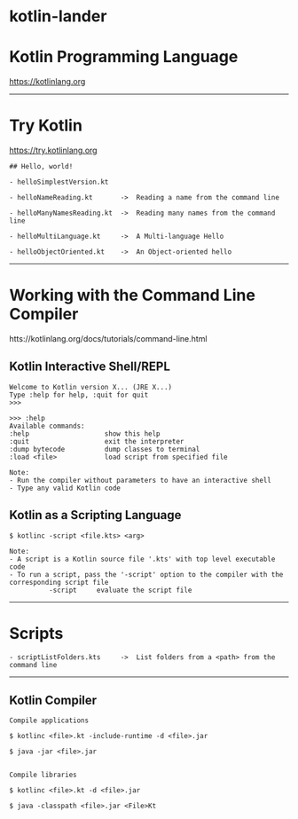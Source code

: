 # kotlin-lander

# Kotlin Programming Language
https://kotlinlang.org

---

# Try Kotlin
https://try.kotlinlang.org


    ## Hello, world!

    - helloSimplestVersion.kt

    - helloNameReading.kt       ->  Reading a name from the command line

    - helloManyNamesReading.kt  ->  Reading many names from the command line

    - helloMultiLanguage.kt     ->  A Multi-language Hello

    - helloObjectOriented.kt    ->  An Object-oriented hello

---

# Working with the Command Line Compiler
htts://kotlinlang.org/docs/tutorials/command-line.html

## Kotlin Interactive Shell/REPL

    Welcome to Kotlin version X... (JRE X...)
    Type :help for help, :quit for quit
    >>>

    >>> :help
    Available commands:
    :help                   show this help
    :quit                   exit the interpreter
    :dump bytecode          dump classes to terminal
    :load <file>            load script from specified file

    Note:
    - Run the compiler without parameters to have an interactive shell
    - Type any valid Kotlin code

## Kotlin as a Scripting Language

    $ kotlinc -script <file.kts> <arg>

    Note:
    - A script is a Kotlin source file '.kts' with top level executable code
    - To run a script, pass the '-script' option to the compiler with the corresponding script file
              -script     evaluate the script file

---

# Scripts

    - scriptListFolders.kts     ->  List folders from a <path> from the command line

---

## Kotlin Compiler

    Compile applications
    
    $ kotlinc <file>.kt -include-runtime -d <file>.jar
    
    $ java -jar <file>.jar


    Compile libraries
    
    $ kotlinc <file>.kt -d <file>.jar
    
    $ java -classpath <file>.jar <File>Kt
    

